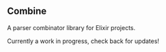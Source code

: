 ## Combine

A parser combinator library for Elixir projects.

Currently a work in progress, check back for updates!
